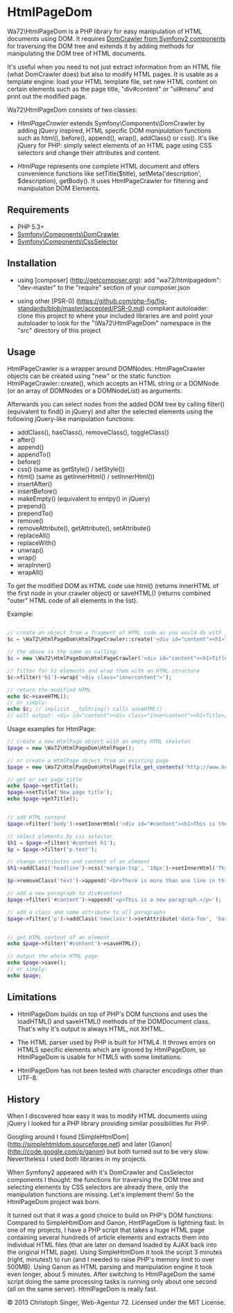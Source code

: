 HtmlPageDom
===========

Wa72\HtmlPageDom is a PHP library for easy manipulation of HTML documents using DOM.
It requires [DomCrawler from Symfony2 components](https://github.com/symfony/DomCrawler) for traversing 
the DOM tree and extends it by adding methods for manipulating the DOM tree of HTML documents.

It's useful when you need to not just extract information from an HTML file (what DomCrawler does) but
also to modify HTML pages. It is usable as a template engine: load your HTML template file, set new
HTML content on certain elements such as the page title, "div#content" or "ul#menu" and print out
the modified page.

Wa72\HtmlPageDom consists of two classes:

-   *HtmlPageCrawler* extends Symfony\Components\DomCrawler by adding jQuery inspired, HTML specific 
    DOM *manipulation* functions such as html(), before(), append(), wrap(), addClass() or css().
    It's like jQuery for PHP: simply select elements of an HTML page using CSS selectors and change their attributes and content.

-   *HtmlPage* represents one complete HTML document and offers convenience functions like setTitle($title),
    setMeta('description', $description), getBody(). It uses HtmlPageCrawler for filtering and manipulation DOM Elements.
 

Requirements
------------

-   PHP 5.3+
-   [Symfony\Components\DomCrawler](https://github.com/symfony/DomCrawler)
-   [Symfony\Components\CssSelector](https://github.com/symfony/CssSelector)

Installation
------------

-   using [composer] (http://getcomposer.org): add "wa72/htmlpagedom": "dev-master" to the "require" section of your composer.json

-   using other [PSR-0] (https://github.com/php-fig/fig-standards/blob/master/accepted/PSR-0.md) compliant autoloader:
    clone this project to where your included libraries are and point your autoloader to look for the 
    "\Wa72\HtmlPageDom" namespace in the "src" directory of this project

Usage
-----

HtmlPageCrawler is a wrapper around DOMNodes. HtmlPageCrawler objects can be created using "new" or the static function
HtmlPageCrawler::create(), which accepts an HTML string or a DOMNode (or an array of DOMNodes or a DOMNodeList)
as arguments.

Afterwards you can select nodes from the added DOM tree by calling filter() (equivalent to find() in jQuery) and alter
the selected elements using the following jQuery-like manipulation functions:

-   addClass(), hasClass(), removeClass(), toggleClass()
-   after()
-   append()
-   appendTo()
-   before()
-   css() (same as getStyle() / setStyle())
-   html() (same as getInnerHtml() / setInnerHtml())
-   insertAfter()
-   insertBefore()
-   makeEmpty() (equivalent to emtpy() in jQuery)
-   prepend()
-   prependTo()
-   remove()
-   removeAttribute(), getAttribute(), setAttribute()
-   replaceAll()
-   replaceWith()
-   unwrap()
-   wrap()
-   wrapInner()
-   wrapAll()

To get the modified DOM as HTML code use html() (returns innerHTML of the first node in your crawler object)
or saveHTML() (returns combined "outer" HTML code of all elements in the list).

Example:

```php

// create an object from a fragment of HTML code as you would do with jQuery's $() function
$c = \Wa72\HtmlPageDom\HtmlPageCrawler::create('<div id="content"><h1>Title</h1></div>');

// the above is the same as calling:
$c = new \Wa72\HtmlPageDom\HtmlPageCrawler('<div id="content"><h1>Title</h1></div>');

// filter for h1 elements and wrap them with an HTML structure
$c->filter('h1')->wrap('<div class="innercontent">');

// return the modified HTML
echo $c->saveHTML();
// or simply:
echo $c; // implicit __toString() calls saveHTML()
// will output: <div id="content"><div class="innercontent"><h1>Title</h1></div></div>

```

Usage examples for HtmlPage:

```php
// create a new HtmlPage object with an empty HTML skeleton
$page = new \Wa72\HtmlPageDom\HtmlPage();

// or create a HtmlPage object from an existing page
$page = new \Wa72\HtmlPageDom\HtmlPage(file_get_contents('http://www.heise.de'));

// get or set page title
echo $page->getTitle();
$page->setTitle('New page title');
echo $page->getTitle();


// add HTML content
$page->filter('body')->setInnerHtml('<div id="#content"><h1>This is the headline</h1><p class="text">This is a paragraph</p></div>');

// select elements by css selector
$h1 = $page->filter('#content h1');
$p = $page->filter('p.text');

// change attributes and content of an element
$h1->addClass('headline')->css('margin-top', '10px')->setInnerHtml('This is the <em>new</em> headline');

$p->removeClass('text')->append('<br>There is more than one line in this paragraph');

// add a new paragraph to div#content
$page->filter('#content')->append('<p>This is a new paragraph.</p>');

// add a class and some attribute to all paragraphs
$page->filter('p')->addClass('newclass')->setAttribute('data-foo', 'bar');


// get HTML content of an element
echo $page->filter('#content')->saveHTML();

// output the whole HTML page
echo $page->save();
// or simply:
echo $page;
```

Limitations
-----------

- HtmlPageDom builds on top of PHP's DOM functions and uses the loadHTML() and saveHTML() methods of the DOMDocument class.
That's why it's output is always HTML, not XHTML.

- The HTML parser used by PHP is built for HTML4. It throws errors 
on HTML5 specific elements which are ignored by HtmlPageDom, so HtmlPageDom is usable for HTML5 with some limitations.

- HtmlPageDom has not been tested with character encodings other than UTF-8.


History
-------

When I discovered how easy it was to modify HTML documents using jQuery I looked for a PHP library providing similar
possibilities for PHP.

Googling around I found [SimpleHtmlDom] (http://simplehtmldom.sourceforge.net)
and later [Ganon] (http://code.google.com/p/ganon) but both turned out to be very slow. Nevertheless I used both
libraries in my projects.

When Symfony2 appeared with it's DomCrawler and CssSelector components I thought:
the functions for traversing the DOM tree and selecting elements by CSS selectors are already there, only the
manipulation functions are missing. Let's implement them! So the HtmlPageDom project was born.

It turned out that it was a good choice to build on PHP's DOM functions: Compared to SimpleHtmlDom and Ganon, HmtlPageDom
is lightning fast. In one of my projects, I have a PHP script that takes a huge HTML page containing several hundreds
of article elements and extracts them into individual HTML files (that are later on demand loaded by AJAX back into the
original HTML page). Using SimpleHtmlDom it took the script 3 minutes (right, minutes!) to run (and I needed to raise
PHP's memory limit to over 500MB). Using Ganon as HTML parsing and manipulation engine it took even longer,
about 5 minutes. After switching to HtmlPageDom the same script doing the same processing tasks is running only about
one second (all on the same server). HtmlPageDom is really fast.


© 2013 Christoph Singer, Web-Agentur 72. Licensed under the MIT License.

